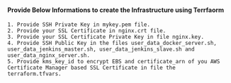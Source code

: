 #### Provide Below Informations to create the Infrastructure using Terrfaorm
```
1. Provide SSH Private Key in mykey.pem file.
2. Provide your SSL Certificate in nginx.crt file.
3. Provide your SSL Certificate Private Key in file nginx.key.
4. Provide SSH Public Key in the files user_data_docker_server.sh, user_data_jenkins_master.sh, user_data_jenkins_slave.sh and user_data_nginx_server.sh.
5. Provide kms_key_id to encrypt EBS and certificate_arn of you AWS Certificate Manager based SSL Certificate in file the terraform.tfvars.
```
